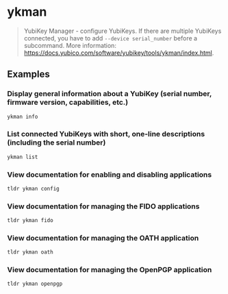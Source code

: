 # ykman

> YubiKey Manager - configure YubiKeys. If there are multiple YubiKeys connected, you have to add `--device serial_number` before a subcommand. More information: <https://docs.yubico.com/software/yubikey/tools/ykman/index.html>.

## Examples

### Display general information about a YubiKey (serial number, firmware version, capabilities, etc.)

```bash
ykman info
```

### List connected YubiKeys with short, one-line descriptions (including the serial number)

```bash
ykman list
```

### View documentation for enabling and disabling applications

```bash
tldr ykman config
```

### View documentation for managing the FIDO applications

```bash
tldr ykman fido
```

### View documentation for managing the OATH application

```bash
tldr ykman oath
```

### View documentation for managing the OpenPGP application

```bash
tldr ykman openpgp
```
